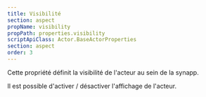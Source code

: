 ```yaml
---
title: Visibilité
section: aspect
propName: visibility
propPath: properties.visibility
scriptApiClass: Actor.BaseActorProperties
section: aspect
order: 3
---
```

Cette propriété définit la visibilité de l'acteur au sein de la synapp.

Il est possible d'activer / désactiver l'affichage de l'acteur.
